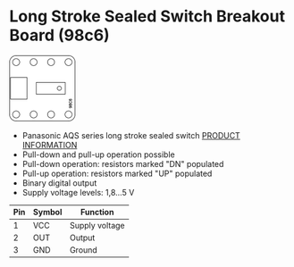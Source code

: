 # Long Stroke Sealed Switch Breakout Board (98c6)
![Long Stroke Sealed Switch Breakout Board (98c6)](../../assets/outline-98c6.png)

* Panasonic AQS series long stroke sealed switch [PRODUCT INFORMATION](https://industry.panasonic.eu/productfinder?mode=FILTER_MODE&group=Switches&category=Switches&lineup=Sealed+micro+switches&series=Turquoise+Stroke+Switches&utm_campaign=iot-components&utm_medium=github&utm_source=page-12f0)
* Pull-down and pull-up operation possible
* Pull-down operation: resistors marked "DN" populated
* Pull-up operation: resistors marked "UP" populated
* Binary digital output
* Supply voltage levels: 1,8...5 V

| Pin | Symbol | Function       |
|-----|--------|----------------|
| 1   | VCC    | Supply voltage |
| 2   | OUT    | Output         |
| 3   | GND    | Ground         |
